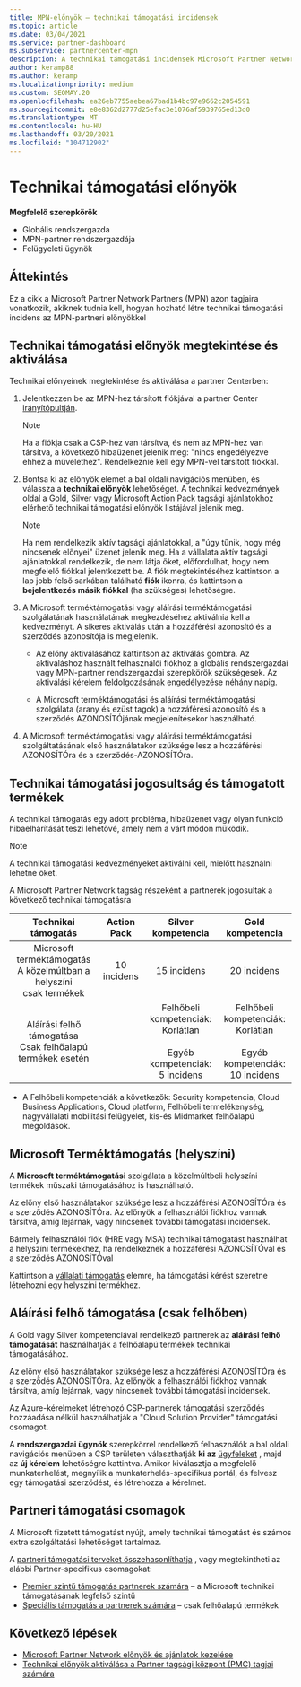 ```yaml
---
title: MPN-előnyök – technikai támogatási incidensek
ms.topic: article
ms.date: 03/04/2021
ms.service: partner-dashboard
ms.subservice: partnercenter-mpn
description: A technikai támogatási incidensek Microsoft Partner Network (MPN) előnyeinek megismerése
author: keramp88
ms.author: keramp
ms.localizationpriority: medium
ms.custom: SEOMAY.20
ms.openlocfilehash: ea26eb7755aebea67bad1b4bc97e9662c2054591
ms.sourcegitcommit: e8e8362d2777d25efac3e1076af5939765ed13d0
ms.translationtype: MT
ms.contentlocale: hu-HU
ms.lasthandoff: 03/20/2021
ms.locfileid: "104712902"
---
```

# <a name="technical-support-benefits"></a>Technikai támogatási előnyök

**Megfelelő szerepkörök**
-   Globális rendszergazda 
-   MPN-partner rendszergazdája 
-   Felügyeleti ügynök 

## <a name="overview"></a>Áttekintés

Ez a cikk a Microsoft Partner Network Partners (MPN) azon tagjaira vonatkozik, akiknek tudnia kell, hogyan hozható létre technikai támogatási incidens az MPN-partneri előnyökkel

## <a name="view-and-activate-your-technical-support-benefits"></a>Technikai támogatási előnyök megtekintése és aktiválása 

Technikai előnyeinek megtekintése és aktiválása a partner Centerben:

1. Jelentkezzen be az MPN-hez társított fiókjával a partner Center [irányítópultján](https://partner.microsoft.com/dashboard). 
    > [!NOTE]
    > Ha a fiókja csak a CSP-hez van társítva, és nem az MPN-hez van társítva, a következő hibaüzenet jelenik meg: "nincs engedélyezve ehhez a művelethez". Rendelkeznie kell egy MPN-vel társított fiókkal.

2. Bontsa ki az előnyök elemet a bal oldali navigációs menüben, és válassza a **technikai előnyök** lehetőséget. A technikai kedvezmények oldal a Gold, Silver vagy Microsoft Action Pack tagsági ajánlatokhoz elérhető technikai támogatási előnyök listájával jelenik meg. 

    > [!NOTE]
    >Ha nem rendelkezik aktív tagsági ajánlatokkal, a "úgy tűnik, hogy még nincsenek előnyei" üzenet jelenik meg. Ha a vállalata aktív tagsági ajánlatokkal rendelkezik, de nem látja őket, előfordulhat, hogy nem megfelelő fiókkal jelentkezett be. A fiók megtekintéséhez kattintson a lap jobb felső sarkában található **fiók** ikonra, és kattintson a **bejelentkezés másik fiókkal** (ha szükséges) lehetőségre.

3. A Microsoft terméktámogatási vagy aláírási terméktámogatási szolgálatának használatának megkezdéséhez aktiválnia kell a kedvezményt. A sikeres aktiválás után a hozzáférési azonosító és a szerződés azonosítója is megjelenik. 

    -   Az előny aktiválásához kattintson az aktiválás gombra. Az aktiváláshoz használt felhasználói fiókhoz a globális rendszergazdai vagy MPN-partner rendszergazdai szerepkörök szükségesek. Az aktiválási kérelem feldolgozásának engedélyezése néhány napig. 

    - A Microsoft terméktámogatási és aláírási terméktámogatási szolgálata (arany és ezüst tagok) a hozzáférési azonosító és a szerződés AZONOSÍTÓjának megjelenítésekor használható. 

 4. A Microsoft terméktámogatási vagy aláírási terméktámogatási szolgáltatásának első használatakor szüksége lesz a hozzáférési AZONOSÍTÓra és a szerződés-AZONOSÍTÓra.  

## <a name="technical-support-entitlement-and-supported-products"></a>Technikai támogatási jogosultság és támogatott termékek

A technikai támogatás egy adott probléma, hibaüzenet vagy olyan funkció hibaelhárítását teszi lehetővé, amely nem a várt módon működik.

> [!NOTE]
> A technikai támogatási kedvezményeket aktiválni kell, mielőtt használni lehetne őket. 

A Microsoft Partner Network tagság részeként a partnerek jogosultak a következő technikai támogatásra


| Technikai támogatás |  Action Pack | Silver kompetencia | Gold kompetencia |
|:---:|:---:|:---:|:---:|
| Microsoft terméktámogatás<br>A közelmúltban a helyszíni <br>csak termékek | 10 incidens | 15 incidens  | 20 incidens |
| Aláírási felhő támogatása<br>Csak felhőalapú termékek esetén |  | Felhőbeli kompetenciák:<br>Korlátlan<br><br>Egyéb kompetenciák:<br>5 incidens  | Felhőbeli kompetenciák:<br>Korlátlan<br>          <br>Egyéb kompetenciák:<br>10 incidens  |

* A Felhőbeli kompetenciák a következők: Security kompetencia, Cloud Business Applications, Cloud platform, Felhőbeli termelékenység, nagyvállalati mobilitási felügyelet, kis-és Midmarket felhőalapú megoldások.

## <a name="microsoft-product-support-on-premises"></a>Microsoft Terméktámogatás (helyszíni)

A  **Microsoft terméktámogatási** szolgálata a közelmúltbeli helyszíni termékek műszaki támogatásához is használható. 

Az előny első használatakor szüksége lesz a hozzáférési AZONOSÍTÓra és a szerződés AZONOSÍTÓra. Az előnyök a felhasználói fiókhoz vannak társítva, amíg lejárnak, vagy nincsenek további támogatási incidensek.

Bármely felhasználói fiók (HRE vagy MSA) technikai támogatást használhat a helyszíni termékekhez, ha rendelkeznek a hozzáférési AZONOSÍTÓval és a szerződés AZONOSÍTÓval

Kattintson a [vállalati támogatás](https://support.serviceshub.microsoft.com/supportforbusiness/create) elemre, ha támogatási kérést szeretne létrehozni egy helyszíni termékhez.

## <a name="signature-cloud-support-cloud-only"></a>Aláírási felhő támogatása (csak felhőben)

A Gold vagy Silver kompetenciával rendelkező partnerek az **aláírási felhő támogatását** használhatják a felhőalapú termékek technikai támogatásához. 

Az előny első használatakor szüksége lesz a hozzáférési AZONOSÍTÓra és a szerződés AZONOSÍTÓra. Az előnyök a felhasználói fiókhoz vannak társítva, amíg lejárnak, vagy nincsenek további támogatási incidensek.

Az Azure-kérelmeket létrehozó CSP-partnerek támogatási szerződés hozzáadása nélkül használhatják a "Cloud Solution Provider" támogatási csomagot.

A **rendszergazdai ügynök** szerepkörrel rendelkező felhasználók a bal oldali navigációs menüben a CSP területen választhatják **ki az** [ügyfeleket](https://partner.microsoft.com/commerce/customers/list) , majd az **új kérelem** lehetőségre kattintva.  Amikor kiválasztja a megfelelő munkaterhelést, megnyílik a munkaterhelés-specifikus portál, és felvesz egy támogatási szerződést, és létrehozza a kérelmet.

## <a name="partner-support-plans"></a>Partneri támogatási csomagok

A Microsoft fizetett támogatást nyújt, amely technikai támogatást és számos extra szolgáltatási lehetőséget tartalmaz. 

A [partneri támogatási terveket összehasonlíthatja](https://partner.microsoft.com/support/partnersupport) , vagy megtekintheti az alábbi Partner-specifikus csomagokat:

- [Premier szintű támogatás partnerek számára](https://partner.microsoft.com/support/microsoft-services-premier-support) – a Microsoft technikai támogatásának legfelső szintű
- [Speciális támogatás a partnerek számára](https://partner.microsoft.com/support/advanced-cloud-support) – csak felhőalapú termékek


## <a name="next-steps"></a>Következő lépések

- [Microsoft Partner Network előnyök és ajánlatok kezelése](manage-your-partner-network-benefits.md)
- [Technikai előnyök aktiválása a Partner tagsági központ (PMC) tagjai számára](partner-membership-center-tech-benefits-activate.md)
